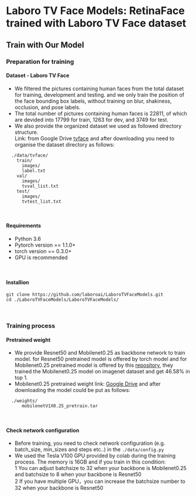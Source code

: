 Laboro TV Face Models: RetinaFace trained with Laboro TV Face dataset
======

Train with Our Model
---
### Preparation for training<br>
#### Dataset - Laboro TV Face <br>

* We filtered the pictures containing human faces from the total dataset for training, development and testing. and we only train the position of the face bounding box labels, without training on blur, shakiness, occlusion, and pose labels.<br>
* The total number of pictures containing human faces is 22811, of which are devided into 17799 for train, 1263 for dev, and 3749 for test.<br>
* We also provide the organized dataset we used as followed directory structure. <br>
Link: from Google Drive [tvface](https://drive.google.com/drive/folders/1zT16rpWvVJrnDKG13mU6rkMXlZP9F01E?usp=sharing)
and after downloading you need to organise the dataset directory as follows:<br>
```
  ./data/tvface/
    train/
      images/
      label.txt
    val/
      images/
      tvval_list.txt
    test/
      images/
      tvtest_list.txt
```
<br>

#### Requirements<br>

* Python 3.6<br>
* Pytorch version == 1.1.0+<br>
* torch version == 0.3.0+<br>
* GPU is recommended
<br>

#### Installion<br>

```linux
git clone https://github.com/laboroai/LaboroTVFaceModels.git
cd ./LaboroTVFaceModels/LaboroTVFaceModels/
```
<br>

### Training process<br>
#### Pretrained weight<br>
* We provide Resnet50 and Mobilenet0.25 as backbone network to train model. for Resnet50 pretrained model is offered by torch model and for Mobilenet0.25 pretrained model is offered by this [repository](https://github.com/biubug6/Pytorch_Retinaface), they trained the Mobilenet0.25 model on imagenet dataset and get 46.58% in top 1. <br>
* Mobilenet0.25 pretrained weight link: [Google Drive](https://drive.google.com/file/d/1bilHHmGKfuqjQ3V7loqLRGgpAP8KHIKV/view?usp=sharing) and after downloading the model could be put as follows:
```linux
  ./weights/
      mobilenetV1X0.25_pretrain.tar
```
<br>

#### Check network configuration<br>

* Before training, you need to check network configuration (e.g. batch_size, min_sizes and steps etc..) in the ```./data/config.py```
* We used the Tesla V100 GPU provided by colab during the training process. The memory is 16GB and if you train in this condition:<br>
      1     You can adjust batchsize to 32 when your backbone is Mobilenet0.25 and batchsize to 8 when your backbone is Resnet50<br>
      2     If you have multiple GPU，you can increase the batchsize number to 32 when your backbone is Resnet50<br>
 




